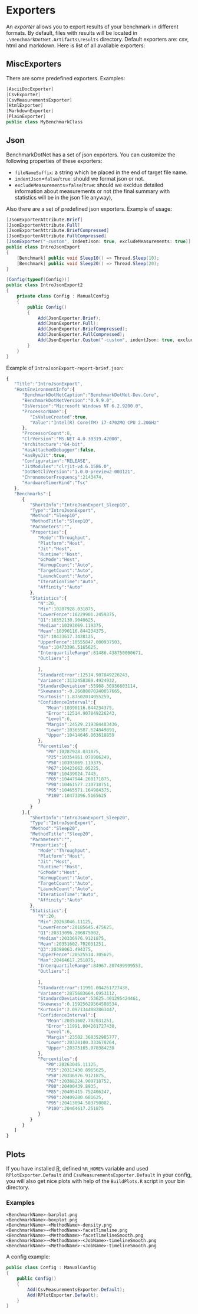 # Exporters

An *exporter* allows you to export results of your benchmark in different formats. By default, files with results will be located in 
`.\BenchmarkDotNet.Artifacts\results` directory. Default exporters are: csv, html and markdown. 
Here is list of all available exporters:

## MiscExporters

There are some predefined exporters. Examples:

```cs
[AsciiDocExporter]
[CsvExporter]
[CsvMeasurementsExporter]
[HtmlExporter]
[MarkdownExporter]
[PlainExporter]
public class MyBenchmarkClass
```

## Json

BenchmarkDotNet has a set of json exporters. You can customize the following properties of these exporters:

* `fileNameSuffix`: a string which be placed in the end of target file name.
* `indentJson`=`false`/`true`: should we format json or not.
* `excludeMeasurements`=`false`/`true`: should we excldue detailed information about measurements or not (the final summary with statistics will be in the json file anyway),

Also there are a set of predefined json exporters. Example of usage:

```cs
[JsonExporterAttribute.Brief]
[JsonExporterAttribute.Full]
[JsonExporterAttribute.BriefCompressed]
[JsonExporterAttribute.FullCompressed]
[JsonExporter("-custom", indentJson: true, excludeMeasurements: true)]
public class IntroJsonExport
{
    [Benchmark] public void Sleep10() => Thread.Sleep(10);
    [Benchmark] public void Sleep20() => Thread.Sleep(20);
}
```

```cs
[Config(typeof(Config))]
public class IntroJsonExport2
{
    private class Config : ManualConfig
    {
        public Config()
        {
            Add(JsonExporter.Brief);
            Add(JsonExporter.Full);
            Add(JsonExporter.BriefCompressed);
            Add(JsonExporter.FullCompressed);
            Add(JsonExporter.Custom("-custom", indentJson: true, excludeMeasurements: true));
        }
    }
}
```

Example of `IntroJsonExport-report-brief.json`:

```js
{
   "Title":"IntroJsonExport",
   "HostEnvironmentInfo":{
      "BenchmarkDotNetCaption":"BenchmarkDotNet-Dev.Core",
      "BenchmarkDotNetVersion":"0.9.9.0",
      "OsVersion":"Microsoft Windows NT 6.2.9200.0",
      "ProcessorName":{
         "IsValueCreated":true,
         "Value":"Intel(R) Core(TM) i7-4702MQ CPU 2.20GHz"
      },
      "ProcessorCount":8,
      "ClrVersion":"MS.NET 4.0.30319.42000",
      "Architecture":"64-bit",
      "HasAttachedDebugger":false,
      "HasRyuJit":true,
      "Configuration":"RELEASE",
      "JitModules":"clrjit-v4.6.1586.0",
      "DotNetCliVersion":"1.0.0-preview2-003121",
      "ChronometerFrequency":2143474,
      "HardwareTimerKind":"Tsc"
   },
   "Benchmarks":[
      {
         "ShortInfo":"IntroJsonExport_Sleep10",
         "Type":"IntroJsonExport",
         "Method":"Sleep10",
         "MethodTitle":"Sleep10",
         "Parameters":"",
         "Properties":{
            "Mode":"Throughput",
            "Platform":"Host",
            "Jit":"Host",
            "Runtime":"Host",
            "GcMode":"Host",
            "WarmupCount":"Auto",
            "TargetCount":"Auto",
            "LaunchCount":"Auto",
            "IterationTime":"Auto",
            "Affinity":"Auto"
         },
         "Statistics":{
            "N":20,
            "Min":10287928.031875,
            "LowerFence":10229901.2459375,
            "Q1":10352130.9040625,
            "Median":10393069.119375,
            "Mean":10390116.844234375,
            "Q3":10433617.3428125,
            "UpperFence":10555847.000937503,
            "Max":10473396.5165625,
            "InterquartileRange":81486.438750000671,
            "Outliers":[
               
            ],
            "StandardError":12514.907849226243,
            "Variance":3132458369.4924932,
            "StandardDeviation":55968.36936603114,
            "Skewness":-0.26688070240057665,
            "Kurtosis":1.87502014055259,
            "ConfidenceInterval":{
               "Mean":10390116.844234375,
               "Error":12514.907849226243,
               "Level":6,
               "Margin":24529.219384483436,
               "Lower":10365587.624849891,
               "Upper":10414646.063618859
            },
            "Percentiles":{
               "P0":10287928.031875,
               "P25":10354961.078906249,
               "P50":10393069.119375,
               "P67":10423662.05225,
               "P80":10439024.7445,
               "P85":10447944.260171875,
               "P90":10461577.210718751,
               "P95":10465571.164984375,
               "P100":10473396.5165625
            }
         }
      },{
         "ShortInfo":"IntroJsonExport_Sleep20",
         "Type":"IntroJsonExport",
         "Method":"Sleep20",
         "MethodTitle":"Sleep20",
         "Parameters":"",
         "Properties":{
            "Mode":"Throughput",
            "Platform":"Host",
            "Jit":"Host",
            "Runtime":"Host",
            "GcMode":"Host",
            "WarmupCount":"Auto",
            "TargetCount":"Auto",
            "LaunchCount":"Auto",
            "IterationTime":"Auto",
            "Affinity":"Auto"
         },
         "Statistics":{
            "N":20,
            "Min":20263046.11125,
            "LowerFence":20185645.475625,
            "Q1":20313096.286875002,
            "Median":20336976.9121875,
            "Mean":20351602.702031251,
            "Q3":20398063.494375,
            "UpperFence":20525514.305625,
            "Max":20464617.251875,
            "InterquartileRange":84967.207499999553,
            "Outliers":[
               
            ],
            "StandardError":11991.004261727438,
            "Variance":2875683664.0953112,
            "StandardDeviation":53625.401295424461,
            "Skewness":0.15925629564588534,
            "Kurtosis":2.0971344882863447,
            "ConfidenceInterval":{
               "Mean":20351602.702031251,
               "Error":11991.004261727438,
               "Level":6,
               "Margin":23502.368352985777,
               "Lower":20328100.333678264,
               "Upper":20375105.070384238
            },
            "Percentiles":{
               "P0":20263046.11125,
               "P25":20313438.8965625,
               "P50":20336976.9121875,
               "P67":20388224.909718752,
               "P80":20400439.8935,
               "P85":20405415.752406247,
               "P90":20409280.681625,
               "P95":20413094.583750002,
               "P100":20464617.251875
            }
         }
      }
   ]
}
```

## Plots

If you have installed [R](https://www.r-project.org/), defined `%R_HOME%` variable and used `RPlotExporter.Default` and `CsvMeasurementsExporter.Default` 
in your config, you will also get nice plots with help of the `BuildPlots.R` script in your bin directory. 

### Examples

```
<BenchmarkName>-barplot.png
<BenchmarkName>-boxplot.png
<BenchmarkName>-<MethodName>-density.png
<BenchmarkName>-<MethodName>-facetTimeline.png
<BenchmarkName>-<MethodName>-facetTimelineSmooth.png
<BenchmarkName>-<MethodName>-<JobName>-timelineSmooth.png
<BenchmarkName>-<MethodName>-<JobName>-timelineSmooth.png
```

A config example:

```cs
public class Config : ManualConfig
{
    public Config()
    {
        Add(CsvMeasurementsExporter.Default);
        Add(RPlotExporter.Default);
    }
}
```
